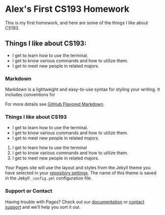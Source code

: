 # Alex's First CS193 Homework

This is my first homework, and here are some of the things I like about CS193.


## Things I like about CS193:

- I get to learn how to use the terminal.
- I get to know various commands and how to utilize them.
- I get to meet new people in related majors.


### Markdown 

Markdown is a lightweight and easy-to-use syntax for styling your writing. It includes conventions for

For more details see [GitHub Flavored Markdown](https://guides.github.com/features/mastering-markdown/).

### Things I like about CS193

- I get to learn how to use the terminal.
- I get to know various commands and how to utilize them.
- I get to meet new people in related majors.

1. I get to learn how to use the terminal
2. I get to know various commands and how to utilize them.
3. I get to meet new people in related majors.

Your Pages site will use the layout and styles from the Jekyll theme you have selected in your [repository settings](https://github.com/kalutes/CS193_Fall18_Lab1/settings). The name of this theme is saved in the Jekyll `_config.yml` configuration file.

### Support or Contact

Having trouble with Pages? Check out our [documentation](https://help.github.com/categories/github-pages-basics/) or [contact support](https://github.com/contact) and we’ll help you sort it out.
